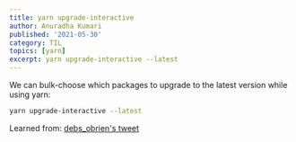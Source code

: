 ```yaml
---
title: yarn upgrade-interactive
author: Anuradha Kumari
published: '2021-05-30'
category: TIL
topics: [yarn]
excerpt: yarn upgrade-interactive --latest
---
```


We can bulk-choose which packages to upgrade to the latest version while using yarn:

``` bash
yarn upgrade-interactive --latest
```

Learned from: [debs_obrien's tweet](https://twitter.com/debs_obrien/status/1399256756216381441)
